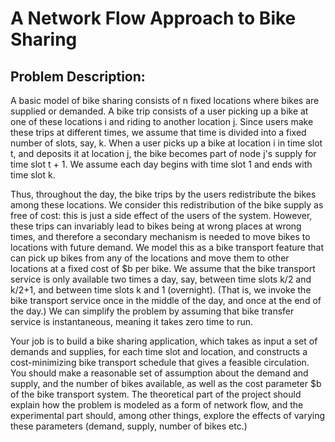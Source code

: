 # A Network Flow Approach to Bike Sharing

## Problem Description:

A basic model of bike sharing consists of n fixed locations where bikes are supplied or demanded. A bike trip consists of a user picking up a bike at one of these locations i and riding to another location j. Since users make these trips at different times, we assume that time is divided into a fixed number of slots, say, k. When a user picks up a bike at location i in time slot t, and deposits it at location j, the bike becomes part of node j's supply for time slot t + 1. We assume each day begins with time slot 1 and ends with time slot k.

Thus, throughout the day, the bike trips by the users redistribute the bikes among these locations. We consider this redistribution of the bike supply as free of cost: this is just a side effect of the users of the system. However, these trips can invariably lead to bikes being at wrong places at wrong times, and therefore a secondary mechanism is needed to move bikes to locations with future demand. We model this as a bike transport feature that can pick up bikes from any of the locations and move them to other locations at a fixed cost of $b per bike. We assume that the bike transport service is only available two times a day, say, between time slots k/2 and k/2+1, and between time slots k and 1 (overnight). (That is, we invoke the bike transport service once in the middle of the day, and once at the end of the day.) We can simplify the problem by assuming that bike transfer service is instantaneous, meaning it takes zero time to run.

Your job is to build a bike sharing application, which takes as input a set of demands and supplies, for each time slot and location, and constructs a cost-minimizing bike transport schedule that gives a feasible circulation. You should make a reasonable set of assumption about the demand and supply, and the number of bikes available, as well as the cost parameter $b of the bike transport system. The theoretical part of the project should explain how the problem is modeled as a form of network flow, and the experimental part should, among other things, explore the effects of varying these parameters (demand, supply, number of bikes etc.)

